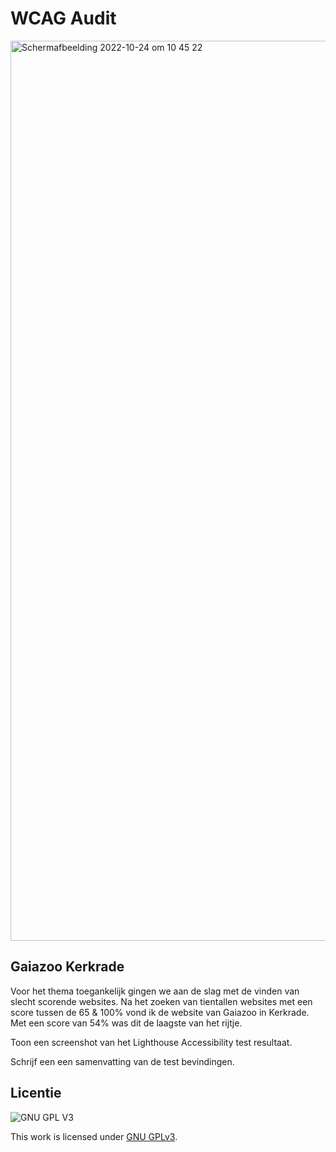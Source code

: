# WCAG Audit 

<img width="1440" alt="Schermafbeelding 2022-10-24 om 10 45 22" src="https://user-images.githubusercontent.com/89298385/200291802-9b105122-0603-4fbb-9b54-555e7f2964c8.png">

## Gaiazoo Kerkrade

Voor het thema toegankelijk gingen we aan de slag met de vinden van slecht scorende websites. Na het zoeken van tientallen websites met een score tussen de 65 & 100% vond ik de website van Gaiazoo in Kerkrade. Met een score van 54% was dit de laagste van het rijtje. 

Toon een screenshot van het Lighthouse Accessibility test resultaat.

Schrijf een een samenvatting van de test bevindingen.


## Licentie

![GNU GPL V3](https://www.gnu.org/graphics/gplv3-127x51.png)

This work is licensed under [GNU GPLv3](./LICENSE).
